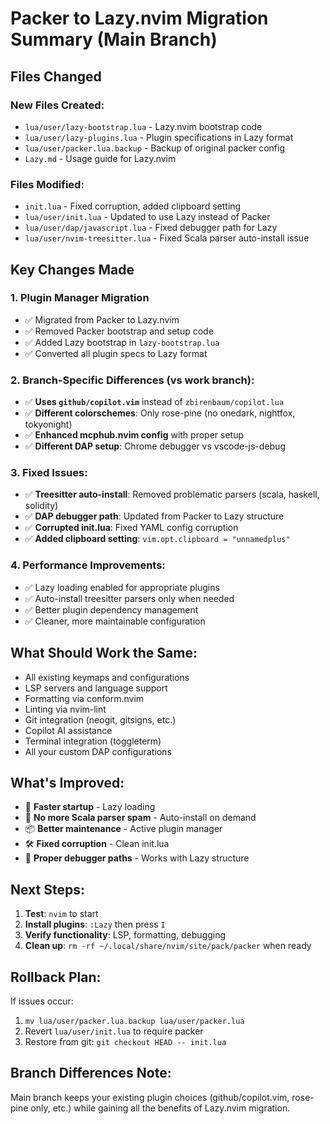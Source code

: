 # Packer to Lazy.nvim Migration Summary (Main Branch)

## Files Changed

### New Files Created:
- `lua/user/lazy-bootstrap.lua` - Lazy.nvim bootstrap code
- `lua/user/lazy-plugins.lua` - Plugin specifications in Lazy format  
- `lua/user/packer.lua.backup` - Backup of original packer config
- `Lazy.md` - Usage guide for Lazy.nvim

### Files Modified:
- `init.lua` - Fixed corruption, added clipboard setting
- `lua/user/init.lua` - Updated to use Lazy instead of Packer
- `lua/user/dap/javascript.lua` - Fixed debugger path for Lazy
- `lua/user/nvim-treesitter.lua` - Fixed Scala parser auto-install issue

## Key Changes Made

### 1. Plugin Manager Migration
- ✅ Migrated from Packer to Lazy.nvim
- ✅ Removed Packer bootstrap and setup code
- ✅ Added Lazy bootstrap in `lazy-bootstrap.lua`
- ✅ Converted all plugin specs to Lazy format

### 2. Branch-Specific Differences (vs work branch):
- ✅ **Uses `github/copilot.vim`** instead of `zbirenbaum/copilot.lua`
- ✅ **Different colorschemes**: Only rose-pine (no onedark, nightfox, tokyonight)
- ✅ **Enhanced mcphub.nvim config** with proper setup
- ✅ **Different DAP setup**: Chrome debugger vs vscode-js-debug

### 3. Fixed Issues:
- ✅ **Treesitter auto-install**: Removed problematic parsers (scala, haskell, solidity)
- ✅ **DAP debugger path**: Updated from Packer to Lazy structure
- ✅ **Corrupted init.lua**: Fixed YAML config corruption
- ✅ **Added clipboard setting**: `vim.opt.clipboard = "unnamedplus"`

### 4. Performance Improvements:
- ✅ Lazy loading enabled for appropriate plugins
- ✅ Auto-install treesitter parsers only when needed
- ✅ Better plugin dependency management
- ✅ Cleaner, more maintainable configuration

## What Should Work the Same:
- All existing keymaps and configurations
- LSP servers and language support
- Formatting via conform.nvim
- Linting via nvim-lint
- Git integration (neogit, gitsigns, etc.)  
- Copilot AI assistance
- Terminal integration (toggleterm)
- All your custom DAP configurations

## What's Improved:
- 🚀 **Faster startup** - Lazy loading
- 🧹 **No more Scala parser spam** - Auto-install on demand
- 📦 **Better maintenance** - Active plugin manager
- 🛠️ **Fixed corruption** - Clean init.lua
- 🔧 **Proper debugger paths** - Works with Lazy structure

## Next Steps:
1. **Test**: `nvim` to start
2. **Install plugins**: `:Lazy` then press `I`  
3. **Verify functionality**: LSP, formatting, debugging
4. **Clean up**: `rm -rf ~/.local/share/nvim/site/pack/packer` when ready

## Rollback Plan:
If issues occur:
1. `mv lua/user/packer.lua.backup lua/user/packer.lua`
2. Revert `lua/user/init.lua` to require packer
3. Restore from git: `git checkout HEAD -- init.lua`

## Branch Differences Note:
Main branch keeps your existing plugin choices (github/copilot.vim, rose-pine only, etc.) while gaining all the benefits of Lazy.nvim migration.
